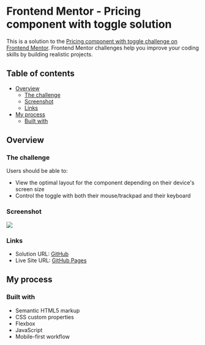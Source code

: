 # Frontend Mentor - Pricing component with toggle solution

This is a solution to the [Pricing component with toggle challenge on Frontend Mentor](https://www.frontendmentor.io/challenges/pricing-component-with-toggle-8vPwRMIC). Frontend Mentor challenges help you improve your coding skills by building realistic projects. 

## Table of contents

- [Overview](#overview)
  - [The challenge](#the-challenge)
  - [Screenshot](#screenshot)
  - [Links](#links)
- [My process](#my-process)
  - [Built with](#built-with)
  
## Overview

### The challenge

Users should be able to:

- View the optimal layout for the component depending on their device's screen size
- Control the toggle with both their mouse/trackpad and their keyboard
### Screenshot

![](./screenshot/screenshot.png)
### Links

- Solution URL: [GitHub](https://github.com/cah90/pricing-component-with-toggle-master)
- Live Site URL: [GitHub Pages](https://cah90.github.io/pricing-component-with-toggle-master/)

## My process

### Built with

- Semantic HTML5 markup
- CSS custom properties
- Flexbox
- JavaScript
- Mobile-first workflow


